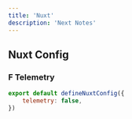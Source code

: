 ```yaml
---
title: 'Nuxt'
description: 'Next Notes'
---
```


## Nuxt Config

### F Telemetry

```js
export default defineNuxtConfig({
    telemetry: false,
})
```

